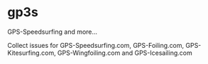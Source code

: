# gp3s
GPS-Speedsurfing and more...

Collect issues for GPS-Speedsurfing.com, GPS-Foiling.com, GPS-Kitesurfing.com, GPS-Wingfoiling.com and GPS-Icesailing.com
